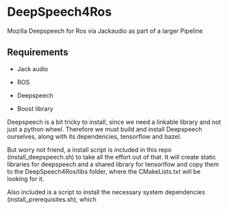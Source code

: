 # DeepSpeech4Ros
Mozilla Deepspeech for Ros via Jackaudio as part of a larger Pipeline

## Requirements

- Jack audio

- ROS

- Deepspeech

- Boost library

Deepspeech is a bit tricky to install, since we need a linkable library and not just a python wheel.
Therefore we must build and install Deepspeech ourselves, along with its dependencies, tensorflow and bazel.

But worry not friend, a install script is included in this repo (install_deepspeech.sh) to take all the effort out of that. 
It will create static libraries for deepspeech and a shared library for tensorlfow and copy them to the DeepSpeech4Ros/libs folder, where the CMakeLists.txt will be looking for it.

Also included is a script to install the necessary system dependencies (install_prerequisites.sh), which 